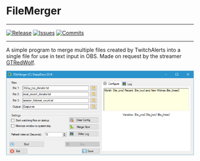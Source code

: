 # FileMerger

***
[![Release](https://img.shields.io/github/release/SharpDevs/FileMerger.svg?style=flat)](https://github.com/SharpDevs/FileMerger/releases/latest)
[![Issues](https://img.shields.io/github/issues/SharpDevs/FileMerger.svg?style=flat)](https://github.com/SharpDevs/FileMerger/issues)
[![Commits](https://img.shields.io/github/commits-since/SharpDevs/FileMerger/v0.1.svg?style=flat)](https://github.com/SharpDevs/FileMerger/commits/master)
***

A simple program to merge multiple files created by TwitchAlerts into a single file for use in text input in OBS. Made on request by
the streamer [GTRedWolf](https://www.twitch.tv/gtredwolf). 

![alt text](/images/FileMerger2.png "FileMerger")
